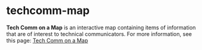 techcomm-map
============

**Tech Comm on a Map** is an interactive map containing items of information
that are of interest to technical communicators. For more information, see
this page:
[Tech Comm on a Map](http://ffeathers.wordpress.com/tech-comm-on-a-map/)

